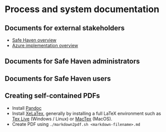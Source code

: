 # Process and system documentation

## Documents for external stakeholders
- [Safe Haven overview](./provider-overview.md)
- [Azure implementation overview](./provider-azure-implementation-details.md)

## Documents for Safe Haven administrators

## Documents for Safe Haven users

## Creating self-contained PDFs
- Install [Pandoc](https://pandoc.org/installing.html)
- Install [XeLaTex](http://xetex.sourceforge.net/), generally by installing a full LaTeX environment such as [Tex Live](http://www.tug.org/texlive/) (Windows / Linux) or [MacTex](http://www.tug.org/mactex/) (MacOS).
- Create PDF using `./markdown2pdf.sh <markdown-filename>.md`